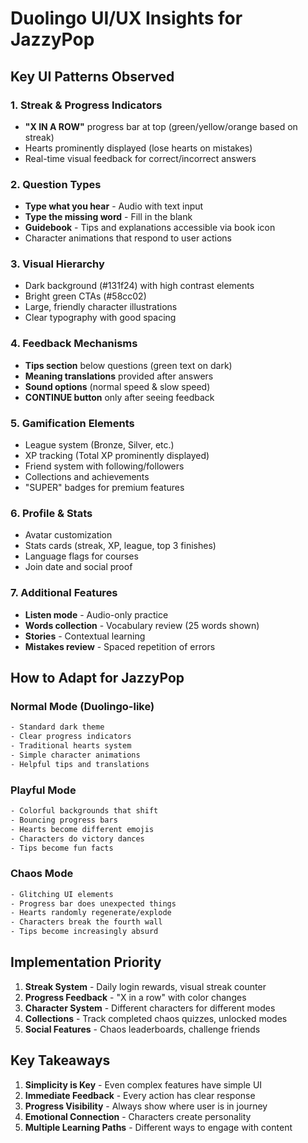 # Duolingo UI/UX Insights for JazzyPop

## Key UI Patterns Observed

### 1. **Streak & Progress Indicators**
- **"X IN A ROW"** progress bar at top (green/yellow/orange based on streak)
- Hearts prominently displayed (lose hearts on mistakes)
- Real-time visual feedback for correct/incorrect answers

### 2. **Question Types**
- **Type what you hear** - Audio with text input
- **Type the missing word** - Fill in the blank
- **Guidebook** - Tips and explanations accessible via book icon
- Character animations that respond to user actions

### 3. **Visual Hierarchy**
- Dark background (#131f24) with high contrast elements
- Bright green CTAs (#58cc02) 
- Large, friendly character illustrations
- Clear typography with good spacing

### 4. **Feedback Mechanisms**
- **Tips section** below questions (green text on dark)
- **Meaning translations** provided after answers
- **Sound options** (normal speed & slow speed)
- **CONTINUE button** only after seeing feedback

### 5. **Gamification Elements**
- League system (Bronze, Silver, etc.)
- XP tracking (Total XP prominently displayed)
- Friend system with following/followers
- Collections and achievements
- "SUPER" badges for premium features

### 6. **Profile & Stats**
- Avatar customization
- Stats cards (streak, XP, league, top 3 finishes)
- Language flags for courses
- Join date and social proof

### 7. **Additional Features**
- **Listen mode** - Audio-only practice
- **Words collection** - Vocabulary review (25 words shown)
- **Stories** - Contextual learning
- **Mistakes review** - Spaced repetition of errors

## How to Adapt for JazzyPop

### Normal Mode (Duolingo-like)
```css
- Standard dark theme
- Clear progress indicators
- Traditional hearts system
- Simple character animations
- Helpful tips and translations
```

### Playful Mode
```css
- Colorful backgrounds that shift
- Bouncing progress bars
- Hearts become different emojis
- Characters do victory dances
- Tips become fun facts
```

### Chaos Mode
```css
- Glitching UI elements
- Progress bar does unexpected things
- Hearts randomly regenerate/explode
- Characters break the fourth wall
- Tips become increasingly absurd
```

## Implementation Priority

1. **Streak System** - Daily login rewards, visual streak counter
2. **Progress Feedback** - "X in a row" with color changes
3. **Character System** - Different characters for different modes
4. **Collections** - Track completed chaos quizzes, unlocked modes
5. **Social Features** - Chaos leaderboards, challenge friends

## Key Takeaways

1. **Simplicity is Key** - Even complex features have simple UI
2. **Immediate Feedback** - Every action has clear response
3. **Progress Visibility** - Always show where user is in journey
4. **Emotional Connection** - Characters create personality
5. **Multiple Learning Paths** - Different ways to engage with content